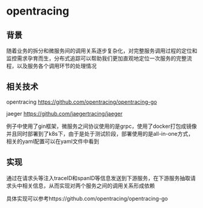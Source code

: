 # opentracing
## 背景
随着业务的拆分和微服务间的调用关系逐步复杂化，对完整服务调用过程的定位和监控需求孕育而生，分布式追踪可以帮助我们更加直观地定位一次服务的完整流程，以及服务各个调用环节的处理情况
## 相关技术
opentracing https://github.com/opentracing/opentracing-go

jaeger https://github.com/jaegertracing/jaeger

例子中使用了gin框架，微服务之间协议使用的是grpc，使用了docker打包成镜像并且同时部署到了k8s下，由于是处于测试阶段，部署使用的是all-in-one方式，相关的yaml配置可以在yaml文件中看到

## 实现
通过在请求头等注入traceID和spanID等信息发送到下游服务，在下游服务抽取请求头中相关信息，从而实现对两个服务之间的调用关系形成依赖

具体实现可以参考https://github.com/opentracing/opentracing-go
